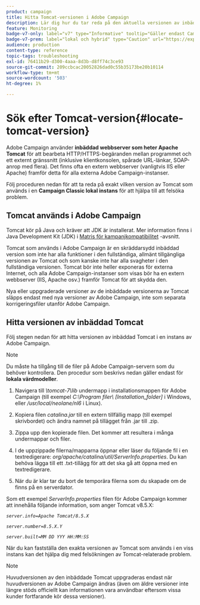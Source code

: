 ```yaml
---
product: campaign
title: Hitta Tomcat-versionen i Adobe Campaign
description: Lär dig hur du tar reda på den aktuella versionen av inbäddad Tomcat-webbserver som används i en instans av Adobe Campaign
feature: Monitoring
badge-v7-only: label="v7" type="Informative" tooltip="Gäller endast Campaign Classic v7"
badge-v7-prem: label="lokal och hybrid" type="Caution" url="https://experienceleague.adobe.com/docs/campaign-classic/using/installing-campaign-classic/architecture-and-hosting-models/hosting-models-lp/hosting-models.html?lang=sv" tooltip="Gäller endast lokala och hybrida driftsättningar"
audience: production
content-type: reference
topic-tags: troubleshooting
exl-id: 76411b29-d300-4aaa-8d3b-d8ff74c3ce93
source-git-commit: 209ccbcac20052826dad0c55b35173be20b10114
workflow-type: tm+mt
source-wordcount: '503'
ht-degree: 1%

---
```


# Sök efter Tomcat-version{#locate-tomcat-version}



Adobe Campaign använder **inbäddad webbserver som heter Apache Tomcat** för att bearbeta HTTP/HTTPS-begäranden mellan programmet och ett externt gränssnitt (inklusive klientkonsolen, spårade URL-länkar, SOAP-anrop med flera). Det finns ofta en extern webbserver (vanligtvis IIS eller Apache) framför detta för alla externa Adobe Campaign-instanser.

Följ proceduren nedan för att ta reda på exakt vilken version av Tomcat som används i en **Campaign Classic lokal instans** för att hjälpa till att felsöka problem.

## Tomcat används i Adobe Campaign

Tomcat kör på Java och kräver att JDK är installerat. Mer information finns i Java Development Kit (JDK) i [Matris för kampanjkompatibilitet](../../rn/using/compatibility-matrix.md) -avsnitt.

Tomcat som används i Adobe Campaign är en skräddarsydd inbäddad version som inte har alla funktioner i den fullständiga, allmänt tillgängliga versionen av Tomcat och som kanske inte har alla svagheter i den fullständiga versionen. Tomcat bör inte heller exponeras för externa Internet, och alla Adobe Campaign-instanser som visas bör ha en extern webbserver (IIS, Apache osv.) framför Tomcat för att skydda den.

Nya eller uppgraderade versioner av de inbäddade versionerna av Tomcat släpps endast med nya versioner av Adobe Campaign, inte som separata korrigeringsfiler utanför Adobe Campaign.

## Hitta versionen av inbäddad Tomcat

Följ stegen nedan för att hitta versionen av inbäddad Tomcat i en instans av Adobe Campaign.

>[!NOTE]
>
>Du måste ha tillgång till de filer på Adobe Campaign-servern som du behöver kontrollera. Den procedur som beskrivs nedan gäller endast för **lokala värdmodeller**.

1. Navigera till *\tomcat-7\lib* undermapp i installationsmappen för Adobe Campaign (till exempel *C:\Program filer\ [Installation_folder]* i Windows, eller */usr/local/neolane/nl6* i Linux).

1. Kopiera filen *catalina.jar* till en extern tillfällig mapp (till exempel skrivbordet) och ändra namnet på tillägget från .jar till .zip.

1. Zippa upp den kopierade filen. Det kommer att resultera i många undermappar och filer.

1. I de uppzippade filerna/mapparna öppnar eller läser du följande fil i en textredigerare: *org/apache/catalina/util/ServerInfo.properties*. Du kan behöva lägga till ett .txt-tillägg för att det ska gå att öppna med en textredigerare.

1. När du är klar tar du bort de temporära filerna som du skapade om de finns på en serverdator.

Som ett exempel *ServerInfo.properties* filen för Adobe Campaign kommer att innehålla följande information, som anger Tomcat v8.5.X:

*`server.info=Apache Tomcat/8.5.X`*

*`server.number=8.5.X.Y`*

*`server.built=MM DD YYY HH:MM:SS`*

När du kan fastställa den exakta versionen av Tomcat som används i en viss instans kan det hjälpa dig med felsökningen av Tomcat-relaterade problem.

>[!NOTE]
>
>Huvudversionen av den inbäddade Tomcat uppgraderas endast när huvudversionen av Adobe Campaign ändras (även om äldre versioner inte längre stöds officiellt kan informationen vara användbar eftersom vissa kunder fortfarande kör dessa versioner).
>

